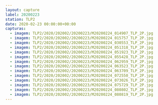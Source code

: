 ```yaml
---
layout: capture
label: 20200223
station: TLP2
date: 2020-02-23 00:00:00+00:00
capturas:
  - imagem: TLP2/2020/202002/20200223/M20200224_014907_TLP_2P.jpg
  - imagem: TLP2/2020/202002/20200223/M20200224_015757_TLP_2P.jpg
  - imagem: TLP2/2020/202002/20200223/M20200224_030553_TLP_2P.jpg
  - imagem: TLP2/2020/202002/20200223/M20200224_051318_TLP_2P.jpg
  - imagem: TLP2/2020/202002/20200223/M20200224_051923_TLP_2P.jpg
  - imagem: TLP2/2020/202002/20200223/M20200224_055428_TLP_2P.jpg
  - imagem: TLP2/2020/202002/20200223/M20200224_062959_TLP_2P.jpg
  - imagem: TLP2/2020/202002/20200223/M20200224_063523_TLP_2P.jpg
  - imagem: TLP2/2020/202002/20200223/M20200224_063709_TLP_2P.jpg
  - imagem: TLP2/2020/202002/20200223/M20200224_072550_TLP_2P.jpg
  - imagem: TLP2/2020/202002/20200223/M20200224_073026_TLP_2P.jpg
  - imagem: TLP2/2020/202002/20200223/M20200224_075729_TLP_2P.jpg
  - imagem: TLP2/2020/202002/20200223/M20200224_080802_TLP_2P.jpg
  - imagem: TLP2/2020/202002/20200223/M20200224_080819_TLP_2P.jpg
---
```

